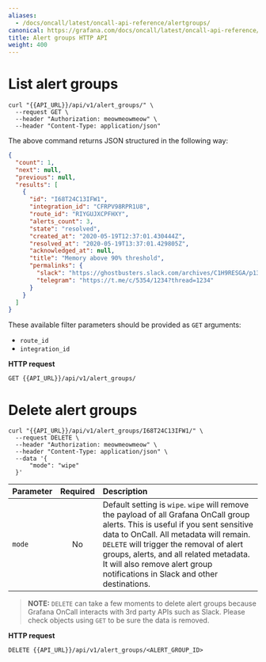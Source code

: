 ```yaml
---
aliases:
  - /docs/oncall/latest/oncall-api-reference/alertgroups/
canonical: https://grafana.com/docs/oncall/latest/oncall-api-reference/alertgroups/
title: Alert groups HTTP API
weight: 400
---
```


# List alert groups

```shell
curl "{{API_URL}}/api/v1/alert_groups/" \
  --request GET \
  --header "Authorization: meowmeowmeow" \
  --header "Content-Type: application/json"
```

The above command returns JSON structured in the following way:

```json
{
  "count": 1,
  "next": null,
  "previous": null,
  "results": [
    {
      "id": "I68T24C13IFW1",
      "integration_id": "CFRPV98RPR1U8",
      "route_id": "RIYGUJXCPFHXY",
      "alerts_count": 3,
      "state": "resolved",
      "created_at": "2020-05-19T12:37:01.430444Z",
      "resolved_at": "2020-05-19T13:37:01.429805Z",
      "acknowledged_at": null,
      "title": "Memory above 90% threshold",
      "permalinks": {
        "slack": "https://ghostbusters.slack.com/archives/C1H9RESGA/p135854651500008",
        "telegram": "https://t.me/c/5354/1234?thread=1234"
      }
    }
  ]
}
```

These available filter parameters should be provided as `GET` arguments:

- `route_id`
- `integration_id`

**HTTP request**

`GET {{API_URL}}/api/v1/alert_groups/`

# Delete alert groups

```shell
curl "{{API_URL}}/api/v1/alert_groups/I68T24C13IFW1/" \
  --request DELETE \
  --header "Authorization: meowmeowmeow" \
  --header "Content-Type: application/json" \
  --data '{
      "mode": "wipe"
  }'
```

<!-- markdownlint-disable MD013 -->

| Parameter | Required | Description                                                                                                                                                                                                                                                                                                                                      |
| --------- | :------: | :----------------------------------------------------------------------------------------------------------------------------------------------------------------------------------------------------------------------------------------------------------------------------------------------------------------------------------------------- |
| `mode`    |    No    | Default setting is `wipe`. `wipe` will remove the payload of all Grafana OnCall group alerts. This is useful if you sent sensitive data to OnCall. All metadata will remain. `DELETE` will trigger the removal of alert groups, alerts, and all related metadata. It will also remove alert group notifications in Slack and other destinations. |

<!-- markdownlint-enable MD013 -->

> **NOTE:** `DELETE` can take a few moments to delete alert groups because Grafana OnCall interacts with 3rd party APIs
> such as Slack. Please check objects using `GET` to be sure the data is removed.

**HTTP request**

`DELETE {{API_URL}}/api/v1/alert_groups/<ALERT_GROUP_ID>`
